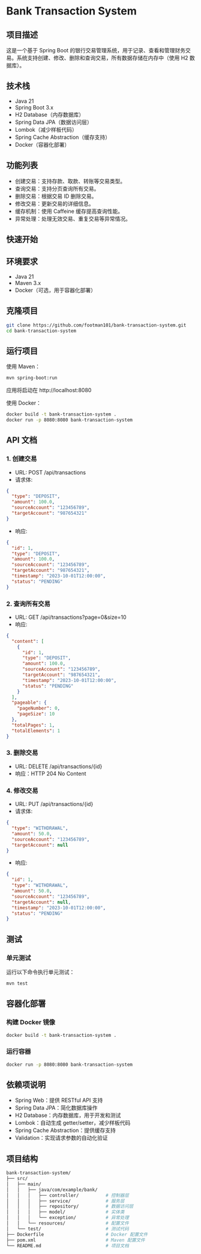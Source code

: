 **Bank Transaction System**
==========================

项目描述
--------

这是一个基于 Spring Boot 的银行交易管理系统，用于记录、查看和管理财务交易。系统支持创建、修改、删除和查询交易，所有数据存储在内存中（使用 H2 数据库）。

技术栈
--------

* Java 21
* Spring Boot 3.x
* H2 Database（内存数据库）
* Spring Data JPA（数据访问层）
* Lombok（减少样板代码）
* Spring Cache Abstraction（缓存支持）
* Docker（容器化部署）

功能列表
------------

* 创建交易：支持存款、取款、转账等交易类型。
* 查询交易：支持分页查询所有交易。
* 删除交易：根据交易 ID 删除交易。
* 修改交易：更新交易的详细信息。
* 缓存机制：使用 Caffeine 缓存提高查询性能。
* 异常处理：处理无效交易、重复交易等异常情况。

快速开始
------------

环境要求
------------

* Java 21
* Maven 3.x
* Docker（可选，用于容器化部署）

克隆项目
------------

```bash
git clone https://github.com/footman101/bank-transaction-system.git
cd bank-transaction-system
```

运行项目
------------

使用 Maven：
```bash
mvn spring-boot:run
```
应用将启动在 http://localhost:8080

使用 Docker：
```bash
docker build -t bank-transaction-system .
docker run -p 8080:8080 bank-transaction-system
```

API 文档
------------

### 1. 创建交易

* URL: POST /api/transactions
* 请求体:
```json
{
  "type": "DEPOSIT",
  "amount": 100.0,
  "sourceAccount": "123456789",
  "targetAccount": "987654321"
}
```
* 响应:
```json
{
  "id": 1,
  "type": "DEPOSIT",
  "amount": 100.0,
  "sourceAccount": "123456789",
  "targetAccount": "987654321",
  "timestamp": "2023-10-01T12:00:00",
  "status": "PENDING"
}
```

### 2. 查询所有交易

* URL: GET /api/transactions?page=0&size=10
* 响应:
```json
{
  "content": [
    {
      "id": 1,
      "type": "DEPOSIT",
      "amount": 100.0,
      "sourceAccount": "123456789",
      "targetAccount": "987654321",
      "timestamp": "2023-10-01T12:00:00",
      "status": "PENDING"
    }
  ],
  "pageable": {
    "pageNumber": 0,
    "pageSize": 10
  },
  "totalPages": 1,
  "totalElements": 1
}
```

### 3. 删除交易

* URL: DELETE /api/transactions/{id}
* 响应：HTTP 204 No Content

### 4. 修改交易

* URL: PUT /api/transactions/{id}
* 请求体:
```json
{
  "type": "WITHDRAWAL",
  "amount": 50.0,
  "sourceAccount": "123456789",
  "targetAccount": null
}
```
* 响应:
```json
{
  "id": 1,
  "type": "WITHDRAWAL",
  "amount": 50.0,
  "sourceAccount": "123456789",
  "targetAccount": null,
  "timestamp": "2023-10-01T12:00:00",
  "status": "PENDING"
}
```

测试
-----

### 单元测试

运行以下命令执行单元测试：
```bash
mvn test
```

容器化部署
-------------

### 构建 Docker 镜像

```bash
docker build -t bank-transaction-system .
```

### 运行容器

```bash
docker run -p 8080:8080 bank-transaction-system
```

依赖项说明
-------------

* Spring Web：提供 RESTful API 支持
* Spring Data JPA：简化数据库操作
* H2 Database：内存数据库，用于开发和测试
* Lombok：自动生成 getter/setter，减少样板代码
* Spring Cache Abstraction：提供缓存支持
* Validation：实现请求参数的自动化验证

项目结构
-------------

```bash
bank-transaction-system/
├── src/
│   ├── main/
│   │   ├── java/com/example/bank/
│   │   │   ├── controller/          # 控制器层
│   │   │   ├── service/             # 服务层
│   │   │   ├── repository/          # 数据访问层
│   │   │   ├── model/               # 实体类
│   │   │   └── exception/           # 异常处理
│   │   └── resources/               # 配置文件
│   └── test/                        # 测试代码
├── Dockerfile                       # Docker 配置文件
├── pom.xml                          # Maven 配置文件
└── README.md                        # 项目文档